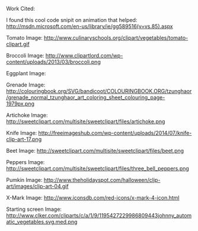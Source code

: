 

Work Cited:

I found this cool code snipit on animation that helped:
http://msdn.microsoft.com/en-us/library/ie/gg589516(v=vs.85).aspx

Tomato Image:
http://www.culinaryschools.org/clipart/vegetables/tomato-clipart.gif

Broccoli Image:
http://www.clipartlord.com/wp-content/uploads/2013/03/broccoli.png

Eggplant Image:

Grenade Image:
http://colouringbook.org/SVG/bandicoot/COLOURINGBOOK.ORG/tzunghaor/grenade_normal_tzunghaor_art_coloring_sheet_colouring_page-1979px.png

Artichoke Image:
http://sweetclipart.com/multisite/sweetclipart/files/artichoke.png

Knife Image:
http://freeimageshub.com/wp-content/uploads/2014/07/knife-clip-art-17.png

Beet Image:
http://sweetclipart.com/multisite/sweetclipart/files/beet.png

Peppers Image:
http://sweetclipart.com/multisite/sweetclipart/files/three_bell_peppers.png

Pumkin Image:
http://www.theholidayspot.com/halloween/clip-art/images/clip-art-04.gif

X-Mark Image:
http://www.iconsdb.com/red-icons/x-mark-4-icon.html

Starting screen Image:
http://www.clker.com/cliparts/c/a/1/9/1195427229986809443johnny_automatic_vegetables.svg.med.png


